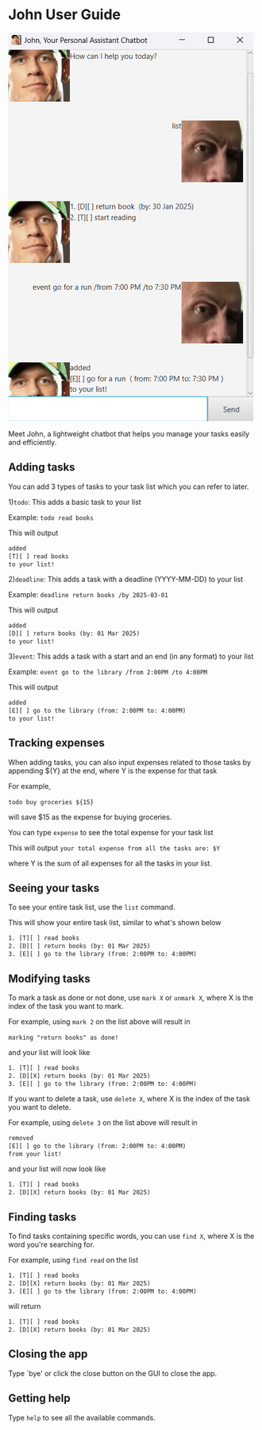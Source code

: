 # John User Guide

![Screenshot of John's UI](./Ui.png)

Meet John, a lightweight chatbot that helps you manage your tasks easily 
and efficiently.

## Adding tasks

You can add 3 types of tasks to your task list which you can refer to later.

1)`todo`: This adds a basic task to your list

Example: `todo read books`

This will output
```
added
[T][ ] read books
to your list!
```
2)`deadline`: This adds a task with a deadline (YYYY-MM-DD) to your list

Example: `deadline return books /by 2025-03-01`

This will output
```
added
[D][ ] return books (by: 01 Mar 2025)
to your list!
```

3)`event`: This adds a task with a start and an end (in any format) to your list

Example: `event go to the library /from 2:00PM /to 4:00PM`

This will output
```
added
[E][ ] go to the library (from: 2:00PM to: 4:00PM)
to your list!
```

## Tracking expenses

When adding tasks, you can also input expenses related to those tasks by 
appending ${Y} at the end, where Y is the expense for that task

For example,

`todo buy groceries ${15}`

will save $15 as the expense for buying groceries.

You can type `expense` to see the total expense for your task list

This will output `your total expense from all the tasks are: $Y`

where Y is the sum of all expenses for all the tasks in your list.

## Seeing your tasks

To see your entire task list, use the `list` command.

This will show your entire task list, similar to what's shown below
```
1. [T][ ] read books
2. [D][ ] return books (by: 01 Mar 2025)
3. [E][ ] go to the library (from: 2:00PM to: 4:00PM)
```

## Modifying tasks
To mark a task as done or not done, use `mark X` or `unmark X`,
where X is the index of the task you want to mark.

For example, using `mark 2` on the list above will result in 

`marking "return books" as done!`

and your list will look like
```
1. [T][ ] read books
2. [D][X] return books (by: 01 Mar 2025)
3. [E][ ] go to the library (from: 2:00PM to: 4:00PM)
```

If you want to delete a task, use `delete X`, where X is the index of the task
you want to delete.

For example, using `delete 3` on the list above will result in 
```
removed
[E][ ] go to the library (from: 2:00PM to: 4:00PM)
from your list!
```
and your list will now look like
```
1. [T][ ] read books
2. [D][X] return books (by: 01 Mar 2025)
```

## Finding tasks
To find tasks containing specific words, you can use `find X`, where X is the word you're searching for.

For example, using `find read` on the list 
```
1. [T][ ] read books
2. [D][X] return books (by: 01 Mar 2025)
3. [E][ ] go to the library (from: 2:00PM to: 4:00PM)
```
will return 
```
1. [T][ ] read books
2. [D][X] return books (by: 01 Mar 2025)
```

## Closing the app
Type `bye' or click the close button on the GUI to close the app.

## Getting help
Type `help` to see all the available commands.